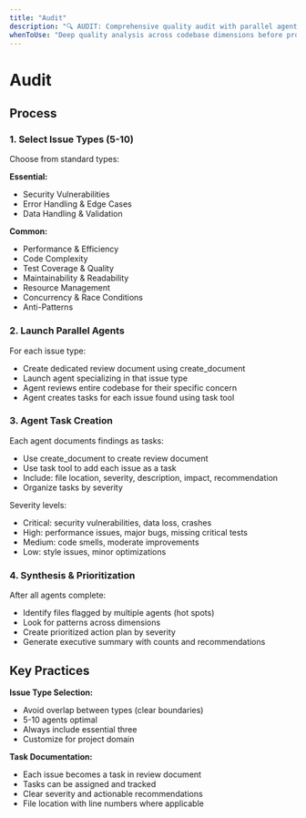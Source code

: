 ```yaml
---
title: "Audit"
description: "🔍 AUDIT: Comprehensive quality audit with parallel agents, each focusing on specific issue types"
whenToUse: "Deep quality analysis across codebase dimensions before production or when needing specialized expert review"
---
```


# Audit

## Process

### 1. Select Issue Types (5-10)
Choose from standard types:

**Essential:**
- Security Vulnerabilities
- Error Handling & Edge Cases
- Data Handling & Validation

**Common:**
- Performance & Efficiency
- Code Complexity
- Test Coverage & Quality
- Maintainability & Readability
- Resource Management
- Concurrency & Race Conditions
- Anti-Patterns

### 2. Launch Parallel Agents
For each issue type:
- Create dedicated review document using create_document
- Launch agent specializing in that issue type
- Agent reviews entire codebase for their specific concern
- Agent creates tasks for each issue found using task tool

### 3. Agent Task Creation
Each agent documents findings as tasks:
- Use create_document to create review document
- Use task tool to add each issue as a task
- Include: file location, severity, description, impact, recommendation
- Organize tasks by severity

Severity levels:
- Critical: security vulnerabilities, data loss, crashes
- High: performance issues, major bugs, missing critical tests
- Medium: code smells, moderate improvements
- Low: style issues, minor optimizations

### 4. Synthesis & Prioritization
After all agents complete:
- Identify files flagged by multiple agents (hot spots)
- Look for patterns across dimensions
- Create prioritized action plan by severity
- Generate executive summary with counts and recommendations

## Key Practices

**Issue Type Selection:**
- Avoid overlap between types (clear boundaries)
- 5-10 agents optimal
- Always include essential three
- Customize for project domain

**Task Documentation:**
- Each issue becomes a task in review document
- Tasks can be assigned and tracked
- Clear severity and actionable recommendations
- File location with line numbers where applicable
